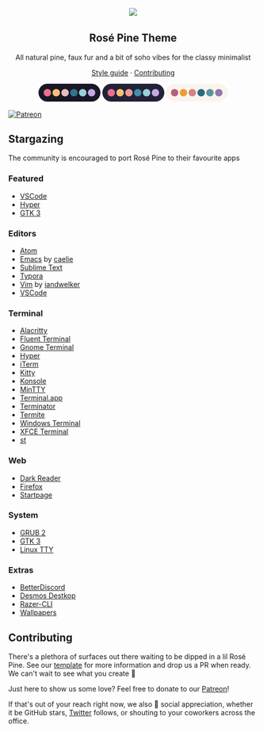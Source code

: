 <p align="center">
  <img src="assets/icon.png" width="80" />
  <h2 align="center">Rosé Pine Theme</h2>
</p>

<p align="center">All natural pine, faux fur and a bit of soho vibes for the classy minimalist</p>

<p align="center">
  <a href="https://github.com/rose-pine/rose-pine-template#style-guide">Style guide</a>
  ·
  <a href="#contributing">Contributing</a>
</p>

<p align="center">
  <img src="assets/palette.png" width="125" />
  <img src="assets/palette-moon.png" width="125" />
  <img src="assets/palette-dawn.png" width="125" />
</p>

[![Patreon](https://shields.io/badge/support_us_on-patreon-F96853?logo=patreon&style=for-the-badge)](https://patreon.com/rosepine)

## Stargazing

The community is encouraged to port Rosé Pine to their favourite apps

### Featured

- [VSCode](https://github.com/rose-pine/vscode)
- [Hyper](https://github.com/rose-pine/hyper)
- [GTK 3](https://github.com/rose-pine/gtk)

### Editors

- [Atom](https://github.com/rose-pine/atom)
- [Emacs](https://github.com/caelie/rose-pine-emacs) by [caelie](https://github.com/caelie)
- [Sublime Text](https://github.com/rose-pine/sublime-text)
- [Typora](https://github.com/rose-pine/typora)
- [Vim](https://github.com/iandwelker/rose-pine-vim) by [iandwelker](https://github.com/iandwelker)
- [VSCode](https://github.com/rose-pine/vscode)

### Terminal

- [Alacritty](https://github.com/rose-pine/alacritty)
- [Fluent Terminal](https://github.com/rose-pine/fluent-terminal)
- [Gnome Terminal](https://github.com/rose-pine/gnome-terminal)
- [Hyper](https://github.com/rose-pine/hyper)
- [iTerm](https://github.com/rose-pine/iterm)
- [Kitty](https://github.com/rose-pine/kitty)
- [Konsole](https://github.com/rose-pine/konsole)
- [MinTTY](https://github.com/rose-pine/mintty)
- [Terminal.app](https://github.com/rose-pine/terminal.app)
- [Terminator](https://github.com/rose-pine/terminator)
- [Termite](https://github.com/rose-pine/termite)
- [Windows Terminal](https://github.com/rose-pine/windows-terminal)
- [XFCE Terminal](https://github.com/rose-pine/xfce-terminal)
- [st](https://github.com/rose-pine/st)

### Web

- [Dark Reader](https://github.com/rose-pine/dark-reader)
- [Firefox](https://github.com/rose-pine/firefox)
- [Startpage](https://github.com/rose-pine/startpage)

### System

- [GRUB 2](https://github.com/rose-pine/grub)
- [GTK 3](https://github.com/rose-pine/gtk)
- [Linux TTY](https://github.com/rose-pine/linux-tty)

### Extras

- [BetterDiscord](https://github.com/rose-pine/betterdiscord)
- [Desmos Destkop](https://github.com/rose-pine/desmos-desktop)
- [Razer-CLI](https://github.com/rose-pine/razer-cli)
- [Wallpapers](https://github.com/rose-pine/wallpapers)

## Contributing

There's a plethora of surfaces out there waiting to be dipped in a lil Rosé Pine. See our [template](https://github.com/rose-pine/rose-pine-template) for more information and drop us a PR when ready. We can't wait to see what you create 🥰

Just here to show us some love? Feel free to donate to our [Patreon](https://patreon.com/rosepine)!

If that's out of your reach right now, we also 💛 social appreciation, whether it be GitHub stars, [Twitter](https://twitter.com/rosepinetheme) follows, or shouting to your coworkers across the office.

